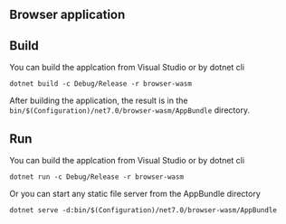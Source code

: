 ## Browser application

## Build

You can build the applcation from Visual Studio or by dotnet cli

```
dotnet build -c Debug/Release -r browser-wasm
```

After building the application, the result is in the `bin/$(Configuration)/net7.0/browser-wasm/AppBundle` directory.

## Run

You can build the applcation from Visual Studio or by dotnet cli

```
dotnet run -c Debug/Release -r browser-wasm
```

Or you can start any static file server from the AppBundle directory

```
dotnet serve -d:bin/$(Configuration)/net7.0/browser-wasm/AppBundle
```